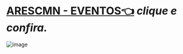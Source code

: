 # [ARESCMN - EVENTOS👈](https://www.marinha.mil.br/cmn/eventos) *clique e confira.*


![image](https://user-images.githubusercontent.com/104214681/212335303-afffa2df-653d-4759-b201-48a63c3c7f92.png)


